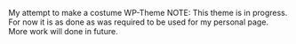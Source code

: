 My attempt to make a costume WP-Theme
NOTE: This theme is in progress. For now it is as done as was required to be used for my personal page. More work will done in future. 
